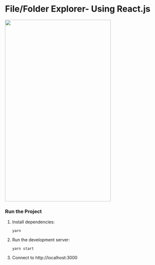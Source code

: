 # File/Folder Explorer- Using React.js #

<img src="http://i63.tinypic.com/wc0qr5.png" height="600" width="350">

### Run the Project ###

1. Install dependencies:
	  ```
	  yarn
	  ```

2. Run the development server:
	  ```
	  yarn start
	  ```

3. Connect to http://localhost:3000
